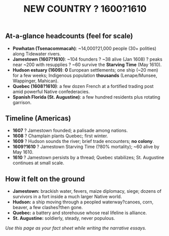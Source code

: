 ﻿---
title: NEW COUNTRY ? 1600?1610
summary: Headcounts, scale, and timeline for Jamestown, the Hudson estuary, Quebec, and Spanish Florida.
---

## At-a-glance headcounts (feel for scale)

- **Powhatan (Tsenacommacah)**: ~14,000?21,000 people (30+ polities) along Tidewater rivers.
- **Jamestown (1607?1610)**: ~104 founders ? ~38 alive (Jan 1608) ? peaks near ~200 with resupplies ? ~60 survive the **Starving Time** (May 1610).
- **Hudson estuary (1609)**: **0** European settlements; one ship (~20 men) for a few weeks; Indigenous population **thousands** (Lenape/Munsee, Wappinger, Mahican).
- **Quebec (1608?1610)**: a few dozen French at a fortified trading post amid powerful Native confederacies.
- **Spanish Florida (St. Augustine)**: a few hundred residents plus rotating garrison.

## Timeline (Americas)

- **1607** ? Jamestown founded; a palisade among nations.
- **1608** ? Champlain plants Quebec; first winter.
- **1609** ? Hudson sounds the river; brief trade encounters; **no colony**.
- **1609?1610** ? Jamestown Starving Time (?80% mortality); ~60 alive by May 1610.
- **1610** ? Jamestown persists by a thread; Quebec stabilizes; St. Augustine continues at small scale.

## How it felt on the ground

- **Jamestown:** brackish water, fevers, maize diplomacy, siege; dozens of survivors in a fort inside a much larger Native world.  
- **Hudson:** a ship moving through a peopled waterway?canoes, corn, beaver, a few clashes?then gone.  
- **Quebec:** a battery and storehouse whose real lifeline is alliance.  
- **St. Augustine:** soldierly, steady, never populous.

*Use this page as your fact sheet while writing the narrative essays.*

